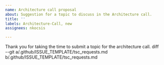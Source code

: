 ```yaml
---
name: Architecture call proposal
about: Suggestion for a topic to discuss in the Architecture call. 
title: ''
labels: Architecture-Call, new
assignees: nkocsis

---
```


Thank you for taking the time to submit a topic for the architecture call.
diff --git a/.github/ISSUE_TEMPLATE/tsc_requests.md b/.github/ISSUE_TEMPLATE/tsc_requests.md
